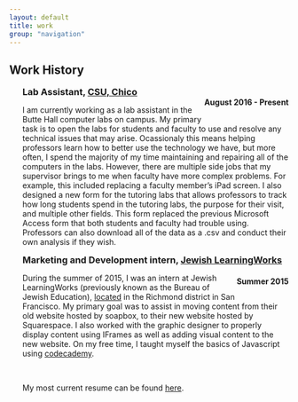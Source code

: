 ```yaml
---
layout: default
title: work
group: "navigation"
---
```


<h2>Work History</h2>     
<ul>
<h3 style="display:inline;">Lab Assistant, <a href="http://www.csuchico.edu" target="_blank">CSU, Chico</a></h3> 
<h4 style="display:inline; float:right;">August 2016 - Present</h4>
<p>I am currently working as a lab assistant in the Butte Hall computer labs on campus. My primary task is to open the labs for students and faculty to use and resolve any technical issues that may arise. Ocassionaly this means helping professors learn how to better use the technology we have, but more often, I spend the majority of my time maintaining and repairing all of the computers in the labs. However, there are multiple side jobs that my supervisor brings to me when faculty have more complex problems. For example, this included replacing a faculty member&rsquo;s iPad screen. I also designed a new form for the tutoring labs that allows professors to track how long students spend in the tutoring labs, the purpose for their visit, and multiple other fields. This form replaced the previous Microsoft Access form that both students and faculty had trouble using. Professors can also download all of the data as a .csv and conduct their own analysis if they wish.</p>

<h3 style="display:inline;">Marketing and Development intern, <a href="http://www.jewishlearningworks.org" target="_blank"> Jewish LearningWorks</a></h3> 
<h4 style="display:inline; float:right;">Summer 2015</h4>
<p>During the summer of 2015, I was an intern at Jewish LearningWorks (previously known as the Bureau of Jewish Education), <a href="https://www.google.com/maps/place/Jewish+LearningWorks/@37.7760083,-122.4731152,15z/data=!4m5!3m4!1s0x0:0x3d00aeefab06495b!8m2!3d37.7760083!4d-122.4731152" target="_blank">located</a> in the Richmond district in San Francisco. My primary goal was to assist in moving content from their old website hosted by soapbox, to their new website hosted by Squarespace. I also worked with the graphic designer to properly display content using IFrames as well as adding visual content to the new website. On my free time, I taught myself the basics of Javascript using <a href="https://www.codecademy.com/" target="_blank">codecademy</a>.</p>
<br>
<p>My most current resume can be found <a href="Data/media/pdf/resume.pdf" target="_blank">here</a>.</p>
